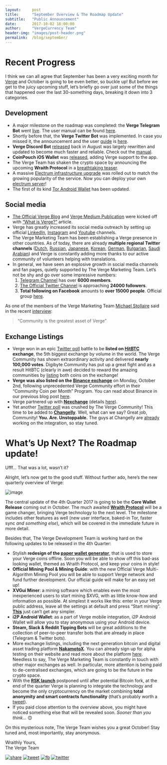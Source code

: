 ```yaml
---
layout:     post
title:      "September Overview & The Roadmap Update"
subtitle:   "Public Announcement"
date:       2017-10-02 18:00:00
author:     "VergeCurrency Team"
header-img: "images/post-header.png"
permalink:  /blog/september/
---
```


Recent Progress
============

I think we can all agree that September has been a very exciting month for [Verge](https://vergecurrency.com/) and October is going to be even better, so buckle up! But before we get to the juicy upcoming stuff, let’s briefly go over just some of the things that happened over the last 30-something days, breaking it down into 3 categories.

Development
-----------------

- A major milestone on the roadmap was completed: the **Verge Telegram Bot** went [live](https://twitter.com/vergecurrency/status/905513214246625296). The user manual can be found [here](https://github.com/vergecurrency/vergecurrency.com/blob/master/images/TelegramManual.png).
- Shortly before that, the **Verge Twitter Bot** was implemented. In case you missed it, the announcement and the user [guide](https://github.com/vergecurrency/vergecurrency.com/blob/master/images/TwitterManual.png) is [here](https://twitter.com/CryptoRekt/status/903033511442972674).
- **Verge Discord Bot** [released](https://twitter.com/CryptoRekt/status/898270233034489856) back in August was largely rewritten and updated to become much faster and reliable. Check out the [manual](https://github.com/vergecurrency/vergecurrency.com/blob/master/images/DiscordManual.png).
- **CoinPouch iOS Wallet** was [released](https://itunes.apple.com/us/app/coinpouch-blockchain-wallet/id1250245222?mt=8), adding Verge support to the app.
- The Verge Team has shaken the crypto space by announcing the upcoming **Wraith Protocol** in a [breathtaking teaser](https://youtu.be/Yj8AskTpra0).
- A massive [Electrum infrastructure upgrade](https://twitter.com/vergecurrency/status/913117735932121088) was rolled out to match the growing popularity of the service. Now you can deploy your own [electrum server](https://github.com/vergecurrency/electrum-server)!
- The first of its kind [Tor Android Wallet](https://play.google.com/store/apps/details?id=com.vergeandroid.wallet&hl=en) has been updated.

Social media
------------------

- [The Official Verge Blog](https://vergecurrency.com/blog/) and [Verge Medium Publication](https://medium.com/verge-currency-xvg) were kicked off with [“What is Verge?”](https://medium.com/verge-currency-xvg/what-is-verge-5172401bb8c6) article.
- Verge has greatly increased its social media outreach by setting up official [LinkedIn](https://www.linkedin.com/company/18250951/), [Instagram](https://www.instagram.com/official_vergecurrency/) and [Youtube](https://www.youtube.com/channel/UCv59uw_WhHB2VxbBs0LPeeQ) channels.
- The Verge Marketing Team has been establishing a Verge presence in other countries. As of today, there are already **multiple regional Twitter channels** ([Dutch](https://twitter.com/Verge_NL), [Russian](https://twitter.com/Verge_Russia), [Japanese](https://twitter.com/vergecurrencyJP), [Korean](https://twitter.com/VergeKorea), [German](https://twitter.com/vergecurrencyDE), [Bulgarian](https://twitter.com/VergeBulgaria), [Saudi Arabian](https://twitter.com/Verge_ksa)) and Verge is constantly adding more thanks to our active community of volunteers helping with translations.
- In general, we have seen an explosive growth in social media channels and fan pages, quietly supported by The Verge Marketing Team. Let’s not be shy and go over some impressive numbers:
  1. [Telegram Channel](https://t.me/VERGExvg) has over **6000 members**.
  2. [The Official Twitter Channel](https://twitter.com/vergecurrency) is approaching **24000 followers**.
  3. **Total following on Facebook** amounts to **over 15000 people**. Official group [here](https://www.facebook.com/VERGEcurrency/).

As one of the members of the Verge Marketing Team [Michael Stollaire](https://twitter.com/MichaelStollair) said in the recent [interview](https://www.youtube.com/watch?v=Jg4ZiCD6WcM):
> “Community is the greatest asset of Verge”

Exchange Listings
--------------------

- Verge won in an epic [Twitter poll](https://twitter.com/hitbtc/status/905043521438187520) battle to be **listed on [HitBTC](https://hitbtc.com/) exchange**, the 5th biggest exchange by volume in the world. The Verge Community has shown extraordinary activity and delivered **nearly 100,000 votes**. Digibyte Community has put up a great fight and as a result HitBTC (clearly in awe) decided to reward the amazing communities by [listing](https://hitbtc.com/XVG-to-BTC) both coins on the exchange!
- **Verge was also listed on the [Binance exchange](https://binance.zendesk.com/hc/en-us/articles/115001805931-Binance-Lists-XVG)** on Monday, October 2nd, following unprecedented Verge Community effort in their “Community Coin per Month” Program. You can read about Binance in our previous blog post [here](https://vergecurrency.com/blog/binance/).
- Verge partnered up with **[Nexchange](http://nexchange.io/)** (details [here](https://vergecurrency.com/blog/nexchange)).
- Yet another [Twitter poll](https://twitter.com/changelly_team/status/912612062156685312) was crushed by The Verge Community! This time to be added to **[Changelly](http://www.changelly.com/)**. Well, what can we say? Great job, Community! **You. Are. Unstoppable.** The guys at Changelly are [already](https://twitter.com/Changelly_team/status/914541766107439104) working on the integration, so stay tuned.

What’s Up Next? The Roadmap update!
=======================


Ufff… That was a lot, wasn’t it?

Alright, let’s now get to the good stuff. Without further ado, here’s the new quarterly overview of Verge:

![image]({{site.baseUrl}}/images/roadmap.png)

The central update of the 4th Quarter 2017 is going to be the **Core Wallet Release** coming out in October. The much awaited **[Wraith Protocol](https://www.youtube.com/watch?v=Yj8AskTpra0)** will be a game changer, bringing Verge technology to the next level. The milestone includes other features as well (new user interface, baked-in Tor, faster sync *and something else*), which will be covered in the immediate future in more detail.

Besides that, The Verge Development Team is working hard on the following updates to be released in the 4th Quarter:

- Stylish **redesign of the [paper wallet generator](http://vergecurrency.com/paper-wallet/)**, that is used to store your Verge coins offline. Soon you will be able to show off this bad-ass looking wallet, themed as Wraith Protocol, and keep your coins in style!
- **Official Mining Pool & Mining Guide**: with the new Official Verge Multi-Algorithm Mining Pool you will be able to support Verge network and fund further development. Our official guide will make for an easy set up!
- **XVGui Miner**: a mining software which enables even the most inexperienced users to start mining $XVG, with as little know-how and information as possible. At simplest it works like this: enter in your Verge public address, leave all the settings at default and press “Start mining”. **[This](https://i.imgur.com/vRy6Ul2.png)** just can’t get any simpler.
- **i2P Android Wallet**: as a part of Verge mobile integration, i2P Android Wallet will allow you to stay anonymous using your Android device.
- **Steam, Slack & Reddit Tipping Bots** will be great additions to the collection of peer-to-peer transfer bots that are already in place (Telegram & Twitter bots).
- More exchange listings, including the next generation bitcoin and digital asset trading platform **[NakamotoX](https://nakamotox.com/)**. You can already sign up for alpha testing on their website and read more about the platform [here](https://medium.com/@NakamotoX/there-are-many-cryptocurrency-exchanges-out-there-but-there-is-none-like-nakamotox-f1ca8cb86000). Needless to say, The Verge Marketing Team is constantly in touch with other major exchanges as well. In particular, more attention is being paid to de-centralised exchanges, which are going to be the future in the crypto space.
- With the **[RSK launch](https://cointelegraph.com/news/rootstock-ceo-confirms-launch-by-december-after-segwit2x-hard-fork)** postponed until after potential Bitcoin fork, at the end of the quarter Verge is planning to integrate the technology and become the only cryptocurrency on the market combining **total anonymity and smart contracts functionality** (that’s probably worth a [tweet](https://twitter.com/home?status=%23Verge%20to%20be%20become%20the%20only%20cryptocurrency%20on%20the%20market%20combining%20total%20anonymity%20and%20smart%20contracts%20functionality%0A%23VergeNews%20%23RSK%20%23XVG)).
- If you paid close attention to the overview above, you might have noticed something else that will be revealed soon. *Sooner than you think…* 😊

On this mysterious note, The Verge Team wishes you a great October!
Stay tuned and, most importantly, stay anonymous.

Wraithly Yours,  
The Verge Team






[![share]({{site.baseUrl}}/images/FB-Share-SMALL.png)](https://www.facebook.com/sharer/sharer.php?u=https%3A//vergecurrency.com/blog/september/)
[![tweet]({{site.baseUrl}}/images/TWITTER-Tweet-SMALL.png)](https://twitter.com/home?status=%23Verge%20September%20Overview%20%26%20Roadmap%20update%20aldready%20here%3A%20https%3A//goo.gl/7v5Vos%0A%23XVG%20%23VergeNews%20%23privacy%20%23crypto%20%23cryptocurrency%20%23altcoins)
[![fb]({{site.baseUrl}}/images/FB-Follow-SMALL.png)](https://www.facebook.com/VERGEcurrency/)
[![twitter]({{site.baseUrl}}/images/TWITTER-Follow-SMALL.png)](https://twitter.com/vergecurrency)
